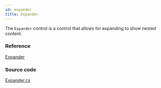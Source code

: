 ```yaml
---
id: expander
title: Expander
---
```


The `Expander` control is a control that allows for expanding to show nested content.

### Reference <a id="reference"></a>

[Expander](http://reference.avaloniaui.net/api/Avalonia.Controls/Expander/)

### Source code <a id="source-code"></a>

[Expander.cs](https://github.com/AvaloniaUI/Avalonia/blob/master/src/Avalonia.Controls/Expander.cs)
